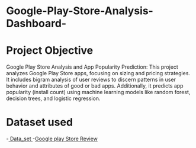 # Google-Play-Store-Analysis-Dashboard-
# Project Objective
Google Play Store Analysis and App Popularity Prediction: This project analyzes Google Play Store apps, focusing on sizing and pricing strategies. It includes bigram analysis of user reviews to discern patterns in user behavior and attributes of good or bad apps. Additionally, it predicts app popularity (install count) using machine learning models like random forest, decision trees, and logistic regression. ​
# Dataset used
-<a href="https://www.kaggle.com/datasets/odins0n/top-20-play-store-app-reviews-daily-update"> Data_set </a>
-<a href="https://github.com/Kaviya-Analyst/Data-Analyst-Dashboard-/edit/main/README.md">Google play Store Review</a>
